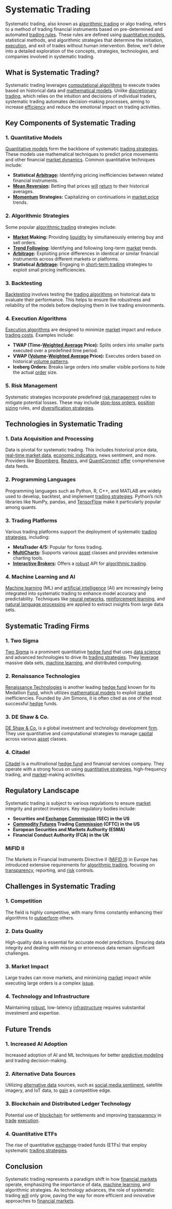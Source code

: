 # Systematic Trading

Systematic trading, also known as [algorithmic trading](../a/algorithmic_trading.md) or algo trading, refers to a method of trading financial instruments based on pre-determined and automated [trading rules](../t/trading_rules.md). These rules are defined using [quantitative models](../q/quantitative_models.md), statistical methods, and algorithmic strategies that determine the initiation, [execution](../e/execution.md), and exit of trades without human intervention. Below, we'll delve into a detailed exploration of the concepts, strategies, technologies, and companies involved in systematic trading.

## What is Systematic Trading?

Systematic trading leverages [computational algorithms](../c/computational_algorithms.md) to execute trades based on historical data and [mathematical models](../m/mathematical_models_in_trading.md). Unlike [discretionary trading](../d/discretionary_trading.md), which relies on the intuition and decisions of individual traders, systematic trading automates decision-making processes, aiming to increase [efficiency](../e/efficiency.md) and reduce the emotional impact on trading activities.

## Key Components of Systematic Trading

### 1. **Quantitative Models**

[Quantitative models](../q/quantitative_models.md) form the backbone of systematic [trading strategies](../t/trading_strategies.md). These models use mathematical techniques to predict price movements and other financial [market dynamics](../m/market_dynamics.md). Common quantitative techniques include:

- **Statistical [Arbitrage](../a/arbitrage.md):** Identifying pricing inefficiencies between related financial instruments.
- **[Mean Reversion](../m/mean_reversion.md):** Betting that prices [will](../w/will.md) [return](../r/return.md) to their historical averages.
- **[Momentum](../m/momentum.md) Strategies:** Capitalizing on continuations in [market price](../m/market_price.md) trends.

### 2. **Algorithmic Strategies**

Some popular [algorithmic trading](../a/algorithmic_trading.md) strategies include:

- **[Market](../m/market.md) Making:** Providing [liquidity](../l/liquidity.md) by simultaneously entering buy and sell orders.
- **[Trend Following](../t/trend_following.md):** Identifying and following long-term [market](../m/market.md) trends.
- **[Arbitrage](../a/arbitrage.md):** Exploiting price differences in identical or similar financial instruments across different markets or platforms.
- **Statistical [Arbitrage](../a/arbitrage.md):** Engaging in [short-term trading](../s/short-term_trading.md) strategies to exploit small pricing inefficiencies.

### 3. **Backtesting**

[Backtesting](../b/backtesting.md) involves testing the [trading algorithms](../t/trading_algorithms.md) on historical data to evaluate their performance. This helps to ensure the robustness and reliability of the models before deploying them in live trading environments.

### 4. **Execution Algorithms**

[Execution algorithms](../e/execution_algorithms.md) are designed to minimize [market](../m/market.md) impact and reduce [trading costs](../t/trading_costs.md). Examples include:

- **TWAP (Time-[Weighted Average](../w/weighted_average.md) Price):** Splits orders into smaller parts executed over a predefined time period.
- **VWAP ([Volume](../v/volume.md)-[Weighted Average](../w/weighted_average.md) Price):** Executes orders based on historical [volume patterns](../v/volume_patterns.md).
- **Iceberg Orders:** Breaks large orders into smaller visible portions to hide the actual [order](../o/order.md) size.

### 5. **Risk Management**

Systematic strategies incorporate predefined [risk management](../r/risk_management.md) rules to mitigate potential losses. These may include [stop-loss orders](../s/stop-loss_orders.md), [position sizing](../p/position_sizing.md) rules, and [diversification strategies](../d/diversification_strategies.md).

## Technologies in Systematic Trading

### 1. **Data Acquisition and Processing**

Data is pivotal for systematic trading. This includes historical price data, [real-time market data](../r/real-time_market_data.md), [economic indicators](../e/economic_indicators.md), news sentiment, and more. Providers like [Bloomberg](../b/bloomberg.md), [Reuters](../r/reuters.md), and [QuantConnect](../q/quantconnect.md) [offer](../o/offer.md) comprehensive data feeds.

### 2. **Programming Languages**

Programming languages such as Python, R, C++, and MATLAB are widely used to develop, backtest, and implement [trading strategies](../t/trading_strategies.md). Python’s rich libraries like NumPy, pandas, and [TensorFlow](../t/tensorflow.md) make it particularly popular among quants.

### 3. **Trading Platforms**

Various trading platforms support the deployment of systematic [trading strategies](../t/trading_strategies.md), including:

- **MetaTrader 4/5:** Popular for forex trading.
- **[MultiCharts](../m/multicharts.md):** Supports various [asset](../a/asset.md) classes and provides extensive charting tools.
- **[Interactive Brokers](../i/interactive_brokers.md):** Offers a [robust](../r/robust.md) API for [algorithmic trading](../a/algorithmic_trading.md).

### 4. **Machine Learning and AI**

[Machine learning](../m/machine_learning.md) (ML) and [artificial intelligence](../a/artificial_intelligence_in_trading.md) (AI) are increasingly being integrated into systematic trading to enhance model accuracy and predictability. Techniques like [neural networks](../n/neural_networks_in_trading.md), [reinforcement learning](../r/reinforcement_learning.md), and [natural language processing](../n/natural_language_processing_(nlp)_in_trading.md) are applied to extract insights from large data sets.

## Systematic Trading Firms

### 1. **Two Sigma**

[Two Sigma](https://www.twosigma.com) is a prominent quantitative [hedge fund](../h/hedge_fund.md) that uses [data science](../d/data_science_in_trading.md) and advanced technologies to drive its [trading strategies](../t/trading_strategies.md). They [leverage](../l/leverage.md) massive data sets, [machine learning](../m/machine_learning.md), and distributed computing.

### 2. **Renaissance Technologies**

[Renaissance Technologies](https://www.rentec.com) is another leading [hedge fund](../h/hedge_fund.md) known for its Medallion [Fund](../f/fund.md), which utilizes [mathematical models](../m/mathematical_models_in_trading.md) to exploit [market](../m/market.md) inefficiencies. Founded by Jim Simons, it is often cited as one of the most successful [hedge](../h/hedge.md) funds.

### 3. **DE Shaw & Co.**

[DE Shaw & Co.](https://www.deshaw.com) is a global investment and technology development [firm](../f/firm.md). They use quantitative and computational strategies to manage [capital](../c/capital.md) across various [asset](../a/asset.md) classes.

### 4. **Citadel**

[Citadel](https://www.citadel.com) is a multinational [hedge fund](../h/hedge_fund.md) and financial services company. They operate with a strong focus on using [quantitative strategies](../q/quantitative_strategies_in_trading.md), high-frequency trading, and [market](../m/market.md)-making activities.

## Regulatory Landscape

Systematic trading is subject to various regulations to ensure [market](../m/market.md) integrity and protect investors. Key regulatory bodies include:

- **Securities and [Exchange](../e/exchange.md) [Commission](../c/commission.md) (SEC) in the US**
- **[Commodity Futures](../c/commodity_futures.md) Trading [Commission](../c/commission.md) (CFTC) in the US**
- **European Securities and Markets Authority (ESMA)**
- **Financial Conduct Authority (FCA) in the UK**

### MiFID II

The Markets in Financial Instruments Directive II ([MiFID II](../m/mifid_ii.md)) in Europe has introduced extensive requirements for [algorithmic trading](../a/algorithmic_trading.md), focusing on [transparency](../t/transparency.md), reporting, and [risk](../r/risk.md) controls.

## Challenges in Systematic Trading

### 1. **Competition**

The field is highly competitive, with many firms constantly enhancing their algorithms to [outperform](../o/outperform.md) others.

### 2. **Data Quality**

High-quality data is essential for accurate model predictions. Ensuring data integrity and dealing with missing or erroneous data remain significant challenges.

### 3. **Market Impact**

Large trades can move markets, and minimizing [market](../m/market.md) impact while executing large orders is a complex [issue](../i/issue.md).

### 4. **Technology and Infrastructure**

Maintaining [robust](../r/robust.md), low-latency [infrastructure](../i/infrastructure.md) requires substantial investment and expertise.

## Future Trends

### 1. **Increased AI Adoption**

Increased adoption of AI and ML techniques for better [predictive modeling](../p/predictive_modeling.md) and trading decision-making.

### 2. **Alternative Data Sources**

Utilizing [alternative data](../a/alternative_data.md) sources, such as [social media sentiment](../s/social_media_sentiment.md), satellite imagery, and IoT data, to [gain](../g/gain.md) a competitive edge.

### 3. **Blockchain and Distributed Ledger Technology**

Potential use of [blockchain](../b/blockchain_in_trading.md) for settlements and improving [transparency](../t/transparency.md) in [trade](../t/trade.md) [execution](../e/execution.md).

### 4. **Quantitative ETFs**

The rise of quantitative [exchange](../e/exchange.md)-traded funds (ETFs) that employ systematic [trading strategies](../t/trading_strategies.md).

## Conclusion

Systematic trading represents a paradigm shift in how [financial markets](../f/financial_market.md) operate, emphasizing the importance of data, [machine learning](../m/machine_learning.md), and algorithmic strategies. As technology advances, the role of systematic trading [will](../w/will.md) only grow, paving the way for more efficient and innovative approaches to [financial markets](../f/financial_market.md).

